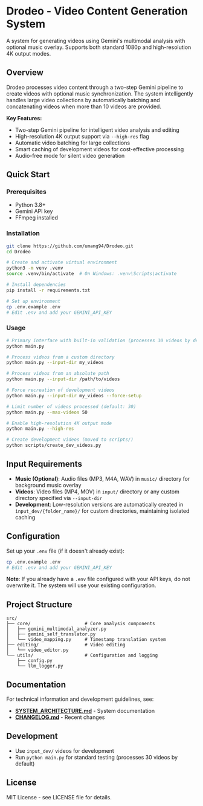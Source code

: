 # Drodeo - Video Content Generation System

A system for generating videos using Gemini's multimodal analysis with optional music overlay. Supports both standard 1080p and high-resolution 4K output modes.

## Overview

Drodeo processes video content through a two-step Gemini pipeline to create videos with optional music synchronization. The system intelligently handles large video collections by automatically batching and concatenating videos when more than 10 videos are provided.

**Key Features:**
- Two-step Gemini pipeline for intelligent video analysis and editing
- High-resolution 4K output support via `--high-res` flag
- Automatic video batching for large collections
- Smart caching of development videos for cost-effective processing
- Audio-free mode for silent video generation

## Quick Start

### Prerequisites
- Python 3.8+
- Gemini API key
- FFmpeg installed

### Installation
```bash
git clone https://github.com/umang94/Drodeo.git
cd Drodeo

# Create and activate virtual environment
python3 -m venv .venv
source .venv/bin/activate  # On Windows: .venv\Scripts\activate

# Install dependencies
pip install -r requirements.txt

# Set up environment
cp .env.example .env
# Edit .env and add your GEMINI_API_KEY
```

### Usage
```bash
# Primary interface with built-in validation (processes 30 videos by default)
python main.py

# Process videos from a custom directory
python main.py --input-dir my_videos

# Process videos from an absolute path
python main.py --input-dir /path/to/videos

# Force recreation of development videos
python main.py --input-dir my_videos --force-setup

# Limit number of videos processed (default: 30)
python main.py --max-videos 50

# Enable high-resolution 4K output mode
python main.py --high-res

# Create development videos (moved to scripts/)
python scripts/create_dev_videos.py
```

## Input Requirements

- **Music (Optional)**: Audio files (MP3, M4A, WAV) in `music/` directory for background music overlay
- **Videos**: Video files (MP4, MOV) in `input/` directory or any custom directory specified via `--input-dir`
- **Development**: Low-resolution versions are automatically created in `input_dev/{folder_name}/` for custom directories, maintaining isolated caching

## Configuration

Set up your `.env` file (if it doesn't already exist):
```bash
cp .env.example .env
# Edit .env and add your GEMINI_API_KEY
```

**Note**: If you already have a `.env` file configured with your API keys, do not overwrite it. The system will use your existing configuration.

## Project Structure

```
src/
├── core/                    # Core analysis components
│   ├── gemini_multimodal_analyzer.py
│   ├── gemini_self_translator.py
│   └── video_mapping.py     # Timestamp translation system
├── editing/                 # Video editing
│   └── video_editor.py
└── utils/                   # Configuration and logging
    ├── config.py
    └── llm_logger.py
```

## Documentation

For technical information and development guidelines, see:

- **[SYSTEM_ARCHITECTURE.md](SYSTEM_ARCHITECTURE.md)** - System documentation
- **[CHANGELOG.md](CHANGELOG.md)** - Recent changes

## Development

- Use `input_dev/` videos for development
- Run `python main.py` for standard testing (processes 30 videos by default)

## License

MIT License - see LICENSE file for details.
